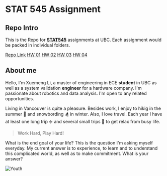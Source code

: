 # STAT 545 Assignment

## Repo Intro

This is the Repo for **[STAT545](https://stat545.stat.ubc.ca/)** assignments at UBC. Each assignment would be packed in individual folders. 

[Repo Link](https://stat545-ubc-hw-2019-20.github.io/stat545-hw-luckymeng7/)
[HW 01](https://stat545-ubc-hw-2019-20.github.io/stat545-hw-luckymeng7/hw01/hw01_gapminder.html)
[HW 02](https://stat545-ubc-hw-2019-20.github.io/stat545-hw-luckymeng7/hw02/hw02_ggplot2_dplyr.html)
[HW 03](https://stat545-ubc-hw-2019-20.github.io/stat545-hw-luckymeng7/hw03/hw03_dplyr_ggplot2.html)
[HW 04](https://stat545-ubc-hw-2019-20.github.io/stat545-hw-luckymeng7/hw04/hw04_Tidy_Data_and_Joins.html)

## About me

Hello, I'm Xuemeng Li, a master of engineering in ECE **student** in UBC as well as a system validation **engineer** for a hardware company. I'm passionate about robotics and data analysis. I'm open to any related opportunities. 

Living in Vancouver is quite a pleasure. Besides work, I enjoy to hikig in the summer :evergreen_tree: and snowbording :snowboarder: in winter. Also, I love travel. Each year I have at least one long trip :airplane: and several small trips :red_car: to get relax from busy life. 

> Work Hard, Play Hard!

What is the end goal of your life? This is the question I'm asking myself everyday. My current answer is to experience, to learn and to understand this complicated world, as well as to make commitment. What is your answer?

 ![Youth](https://images.sadhguru.org/sites/default/files/media_files/iso/en/57758-youth-faith-and-belief.jpg)


